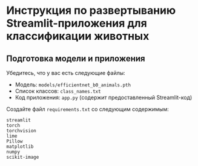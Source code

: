 # Инструкция по развертыванию Streamlit-приложения для классификации животных

## Подготовка модели и приложения
Убедитесь, что у вас есть следующие файлы:
- Модель: `models/efficientnet_b0_animals.pth`
- Список классов: `class_names.txt`
- Код приложения: `app.py` (содержит предоставленный Streamlit-код)

Создайте файл `requirements.txt` со следующим содержимым:
```text
streamlit
torch
torchvision
lime
Pillow
matplotlib
numpy
scikit-image